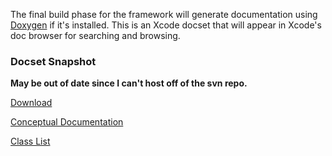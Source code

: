 The final build phase for the framework will generate documentation using [Doxygen](http://www.stack.nl/~dimitri/doxygen/) if it's installed.  This is an Xcode docset that will appear in Xcode's doc browser for searching and browsing.

### Docset Snapshot ###

**May be out of date since I can't host off of the svn repo.**

[Download](http://homepage.mac.com/amaxwell/com.mac.amaxwell.fileview.docset.zip)

[Conceptual Documentation](http://homepage.mac.com/amaxwell/com.mac.amaxwell.fileview.docset/Contents/Resources/Documents/)

[Class List](http://homepage.mac.com/amaxwell/com.mac.amaxwell.fileview.docset/Contents/Resources/Documents/annotated.html)